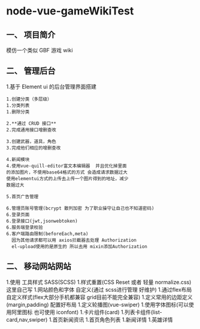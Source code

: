 # node-vue-gameWikiTest

## 一、 项目简介

模仿一个类似 GBF 游戏 wiki

## 二、 管理后台

1.基于 Element ui 的后台管理界面搭建

    1.创建分类（多层级）
    1.分类列表
    1.删除分类

    2.**通过 CRUD 接口**
    2.完成通用接口增删查改

    3.创建武器，道具，角色
    3.完成他们相应的增删查改

    4.新闻模块
    4.使用vue-quill-editor富文本编辑器  并且优化掉里面
    的添加图片，不使用base64格式的方式 会造成请求数据过大
    使用elementui方式的上传去上传一个图片得到的地址，减少
    数据过大

    5.首页广告管理

    6.管理员账号管理(bcrypt 散列加密 为了职业操守让自己也不知道密码)
    6.登录页面
    6.登录接口(jwt,jsonwebtoken)
    6.服务端登录校验
    6.客户端路由限制(beforeEach,meta)
      因为其他请求都可以用 axios拦截器去处理 Authorization
      el-upload使用的是原生的 所以去用 mixin添加Authorization

## 二、 移动网站网站

1.使用 工具样式 SASS(SCSS) 
1.样式重置(CSS Reset 或者 轻量 normalize.css)
这里自己写
1.网站颜色和字体 自定义(通过 scss进行管理 好维护)
1.通过flex布局自定义样式(flex大部分手机都兼容 grid目前不能完全兼容)
1.定义常用的边距定义(margin,padding) 配置好布局
1.定义轮播图(vue-swiper)
1.使用字体图标(可以使用阿里图标 也可使用 iconfont)
1.卡片组件(card)
1.列表卡组件(list-card,nav,swiper)
1.首页新闻资讯
1.首页角色列表
1.新闻详情
1.英雄详情